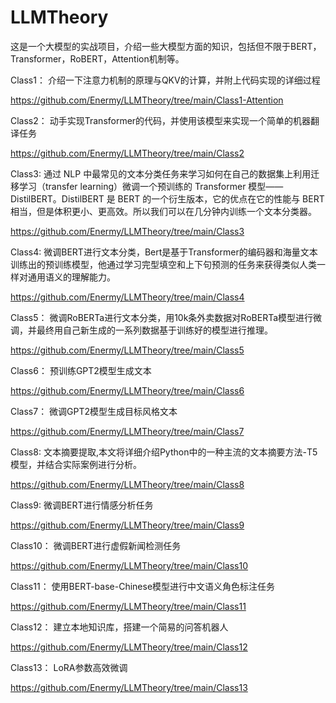 # LLMTheory
这是一个大模型的实战项目，介绍一些大模型方面的知识，包括但不限于BERT，Transformer，RoBERT，Attention机制等。

Class1：
介绍一下注意力机制的原理与QKV的计算，并附上代码实现的详细过程

https://github.com/Enermy/LLMTheory/tree/main/Class1-Attention

Class2：
动手实现Transformer的代码，并使用该模型来实现一个简单的机器翻译任务

https://github.com/Enermy/LLMTheory/tree/main/Class2

Class3:
通过 NLP 中最常见的文本分类任务来学习如何在自己的数据集上利用迁移学习（transfer learning）微调一个预训练的 Transformer 模型—— DistilBERT。DistilBERT 是 BERT 的一个衍生版本，它的优点在它的性能与 BERT 相当，但是体积更小、更高效。所以我们可以在几分钟内训练一个文本分类器。

https://github.com/Enermy/LLMTheory/tree/main/Class3

Class4:
微调BERT进行文本分类，Bert是基于Transformer的编码器和海量文本训练出的预训练模型，他通过学习完型填空和上下句预测的任务来获得类似人类一样对通用语义的理解能力。

https://github.com/Enermy/LLMTheory/tree/main/Class4

Class5：
微调RoBERTa进行文本分类，用10k条外卖数据对RoBERTa模型进行微调，并最终用自己新生成的一系列数据基于训练好的模型进行推理。

https://github.com/Enermy/LLMTheory/tree/main/Class5

Class6：
预训练GPT2模型生成文本

https://github.com/Enermy/LLMTheory/tree/main/Class6

Class7：
微调GPT2模型生成目标风格文本

https://github.com/Enermy/LLMTheory/tree/main/Class7

Class8:
文本摘要提取,本文将详细介绍Python中的一种主流的文本摘要方法-T5模型，并结合实际案例进行分析。

https://github.com/Enermy/LLMTheory/tree/main/Class8

Class9:
微调BERT进行情感分析任务

https://github.com/Enermy/LLMTheory/tree/main/Class9

Class10：
微调BERT进行虚假新闻检测任务

https://github.com/Enermy/LLMTheory/tree/main/Class10

Class11：
使用BERT-base-Chinese模型进行中文语义角色标注任务

https://github.com/Enermy/LLMTheory/tree/main/Class11

Class12：
建立本地知识库，搭建一个简易的问答机器人

https://github.com/Enermy/LLMTheory/tree/main/Class12

Class13：
LoRA参数高效微调

https://github.com/Enermy/LLMTheory/tree/main/Class13

